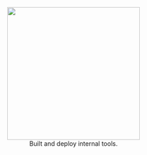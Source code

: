 <p align="center">
  <img src="https://app.tooljet.io/images/logo-text.svg" width="300" />
  <br/>
  Built and deploy internal tools.
</p>
